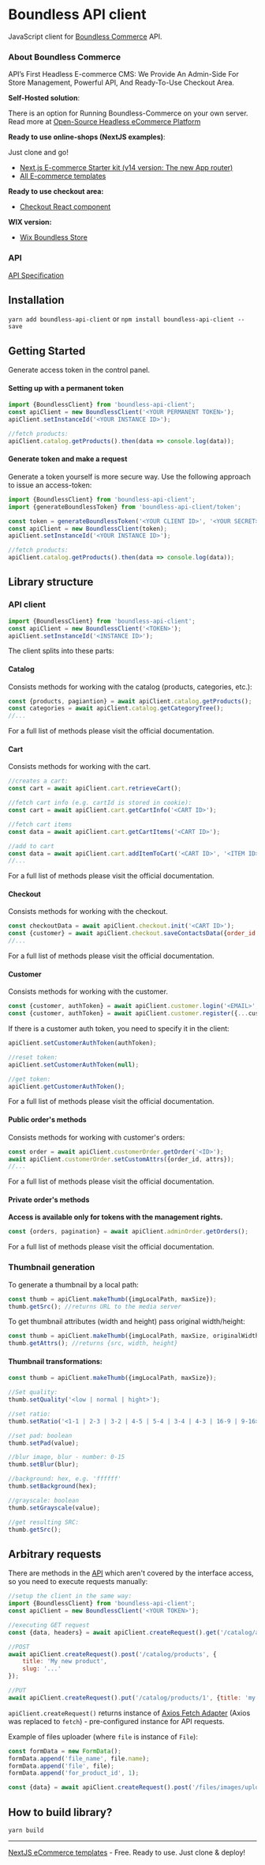 # Boundless API client

JavaScript client for [Boundless Commerce](https://boundless-commerce.com/) API. 

### About Boundless Commerce

API’s First Headless E-commerce CMS: We Provide An Admin-Side For Store Management, Powerful API, And Ready-To-Use 
Checkout Area.

**Self-Hosted solution**:

There is an option for Running Boundless-Commerce on your own server. Read more at [Open-Source Headless eCommerce Platform](https://boundless-commerce.com/open-source)

**Ready to use online-shops (NextJS examples)**:

Just clone and go!

- [Next.js E-commerce Starter kit (v14 version: The new App router)](https://github.com/kirill-zhirnov/nextjs-ecommerce-starter-kit)
- [All E-commerce templates](https://boundless-commerce.com/templates)

**Ready to use checkout area:**

- [Checkout React component](https://github.com/kirill-zhirnov/boundless-checkout-react)


**WIX version:**

- [Wix Boundless Store](https://www.wix.com/app-market/boundless-store)

### API

[API Specification](https://docs.boundless-commerce.com/)

## Installation

`yarn add boundless-api-client` or `npm install boundless-api-client --save`

## Getting Started

Generate access token in the control panel.

#### Setting up with a permanent token

```js
import {BoundlessClient} from 'boundless-api-client';
const apiClient = new BoundlessClient('<YOUR PERMANENT TOKEN>');
apiClient.setInstanceId('<YOUR INSTANCE ID>');

//fetch products:
apiClient.catalog.getProducts().then(data => console.log(data));
```

#### Generate token and make a request

Generate a token yourself is more secure way. Use the following approach to issue an access-token:

```js
import {BoundlessClient} from 'boundless-api-client';
import {generateBoundlessToken} from 'boundless-api-client/token';

const token = generateBoundlessToken('<YOUR CLIENT ID>', '<YOUR SECRET>', '<YOUR INSTANCE ID>');
const apiClient = new BoundlessClient(token);
apiClient.setInstanceId('<YOUR INSTANCE ID>');

//fetch products:
apiClient.catalog.getProducts().then(data => console.log(data));
```

## Library structure

### API client

```js
import {BoundlessClient} from 'boundless-api-client';
const apiClient = new BoundlessClient('<TOKEN>');
apiClient.setInstanceId('<INSTANCE ID>');
```

The client splits into these parts:

#### Catalog

Consists methods for working with the catalog (products, categories, etc.):

```js
const {products, pagiantion} = await apiClient.catalog.getProducts();
const categories = await apiClient.catalog.getCategoryTree();
//...
```

For a full list of methods please visit the official documentation.

#### Cart

Consists methods for working with the cart.

```js
//creates a cart:
const cart = await apiClient.cart.retrieveCart();

//fetch cart info (e.g. cartId is stored in cookie):
const cart = await apiClient.cart.getCartInfo('<CART ID>');

//fetch cart items
const data = await apiClient.cart.getCartItems('<CART ID>');

//add to cart
const data = await apiClient.cart.addItemToCart('<CART ID>', '<ITEM ID>', '<QTY>');
//...
```

For a full list of methods please visit the official documentation.

#### Checkout

Consists methods for working with the checkout.

```js
const checkoutData = await apiClient.checkout.init('<CART ID>');
const {customer} = await apiClient.checkout.saveContactsData({order_id: '<ORDER ID>', email: '<CUSTOMER EMAIL>'});
//...
```

For a full list of methods please visit the official documentation.

#### Customer

Consists methods for working with the customer.

```js
const {customer, authToken} = await apiClient.customer.login('<EMAIL>', '<PASS>');
const {customer, authToken} = await apiClient.customer.register({...customerData});
```

If there is a customer auth token, you need to specify it in the client:

```js
apiClient.setCustomerAuthToken(authToken);

//reset token:
apiClient.setCustomerAuthToken(null);

//get token:
apiClient.getCustomerAuthToken();
```

For a full list of methods please visit the official documentation.

#### Public order's methods

Consists methods for working with customer's orders:

```js
const order = await apiClient.customerOrder.getOrder('<ID>');
await apiClient.customerOrder.setCustomAttrs({order_id, attrs});
//...
```

For a full list of methods please visit the official documentation.

#### Private order's methods

**Access is available only for tokens with the management rights.**

```js
const {orders, pagination} = await apiClient.adminOrder.getOrders();
```

For a full list of methods please visit the official documentation.

### Thumbnail generation

To generate a thumbnail by a local path:

```js
const thumb = apiClient.makeThumb({imgLocalPath, maxSize});
thumb.getSrc(); //returns URL to the media server
```

To get thumbnail attributes (width and height) pass original width/height:

```js
const thumb = apiClient.makeThumb({imgLocalPath, maxSize, originalWidth, originalHeight});
thumb.getAttrs(); //returns {src, width, height}
```

#### Thumbnail transformations:

```js
const thumb = apiClient.makeThumb({imgLocalPath, maxSize});

//Set quality:
thumb.setQuality('<low | normal | hight>');

//set ratio:
thumb.setRatio('<1-1 | 2-3 | 3-2 | 4-5 | 5-4 | 3-4 | 4-3 | 16-9 | 9-16>');

//set pad: boolean
thumb.setPad(value);

//blur image, blur - number: 0-15
thumb.setBlur(blur);

//background: hex, e.g. 'ffffff'
thumb.setBackground(hex);

//grayscale: boolean
thumb.setGrayscale(value);

//get resulting SRC:
thumb.getSrc();
```

## Arbitrary requests

There are methods in the [API](https://docs.boundless-commerce.com/) which aren't covered by the interface access, so you need to execute requests manually:

```js
//setup the client in the same way:
import {BoundlessClient} from 'boundless-api-client';
const apiClient = new BoundlessClient('<YOUR TOKEN>');

//executing GET request
const {data, headers} = await apiClient.createRequest().get('/catalog/attributes');

//POST
await apiClient.createRequest().post('/catalog/products', {
	title: 'My new product',
	slug: '...'
});

//PUT
await apiClient.createRequest().put('/catalog/products/1', {title: 'my new title'});
```

`apiClient.createRequest()` returns instance of [Axios Fetch Adapter](https://github.com/kirill-zhirnov/boundless-api-client/blob/master/src/axiosFetchAdapter.ts) 
(Axios was replaced to `fetch`) - pre-configured instance for API requests.

Example of files uploader (where `file` is instance of `File`):

```js
const formData = new FormData();
formData.append('file_name', file.name);
formData.append('file', file);
formData.append('for_product_id', 1);

const {data} = await apiClient.createRequest().post('/files/images/upload', formData);
```


## How to build library?

```
yarn build
```

---

[NextJS eCommerce templates](https://boundless-commerce.com/templates) - Free. Ready to use. Just clone & deploy!